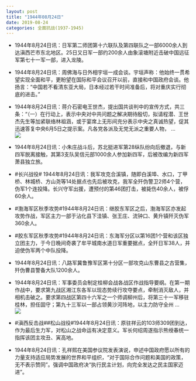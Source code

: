 ```yaml
---
layout: post
title: "1944年08月24日"
date: 2019-08-24
categories: 全面抗战(1937-1945)
---
```


<meta name="referrer" content="no-referrer" />

- 1944年8月24日讯：日军第二师团第十六联队及第四联队之一部6000余人到达滇西芒市东北地区。25日又日军一部约200余人由象滚塘附近击破中国远征军第七十一军一部，进入龙陵。 

- 1944年8月24日讯：周佛海与日外相宇垣一成会谈。宇垣声称：他始终一贯希望实现全面和平，更盼望在国际和平会议召开以前，直接和中国政府会谈。他扬言：“中国若不看清东亚大局，日本经过若干时间准备后，将对重庆实行彻底的进击。” 

- 1944年8月24日讯：蒋介石密电王世杰，提出国共谈判中的宣传方式，共三条：“（一）在行动上，表示中央对中共问题之解决期待殷切，拟请程潜、王世杰先生等加紧联络林祖涵，或于宴席上无形间充分表示中央之真诚热望，促其迅速答复中央6月5日之提示案。凡各党各派及无党无派之重要人物， ... <br/><img src="https://wx2.sinaimg.cn/large/aca367d8ly1g6ax9geizoj20c80cwdg0.jpg" />

- 1944年8月24日讯：小朱庄战斗后，苏北挺进军第28纵队纷向后撤退，与新四军脱离接触，其第3支队吴信元部1000余人参加新四军，后被改编为新四军萧县独立旅。 

- #长兴战役# 1944年8月24日讯：我军攻克合溪镇，随即白溪埠、水口，丁甲桥、林城桥、方山尧等14处据点也先后被攻克，我军全歼伪警卫2师4个营，伪军1个连投降。长兴守军出援，遭预付的第46团打击，被毙伤40余人，被俘60余人。 

- #渤海军区秋季攻势#1944年8月24日讯：继胶东军区之后，渤海军区亦发起攻势作战，军区主力一部于沾化县下洼镇、张王庄、流钟口、黄升镇歼灭伪军360余人。 

- #胶东军区秋季攻势#1944年8月24日讯：东海军分区以第16团1个营和该区独立团主力，于今日晚间奇袭了牟平城南水道日军重要据点，全歼日军38人，并迫使伪军两个中队投降。 

- 1944年8月24日讯：八路军冀鲁豫军区第十分区一部攻克山东曹县之古营集，歼伪曹县警备大队1200余人。 

- 1944年8月24日讯：军事委员会制定桂柳会战各战区作战指导要纲。在第一期作战中，要求第九战区湘江东各军以现态势续行攻夺要点，牵制消灭敌人，并相机击破之。要求第四战区第四十六军之一个师调柳州后，将第三十一军移驻桂林，担任固守；第九十三军以一部占领黄沙河阵地，以主力防守全州 ... <br/><img src="https://wx3.sinaimg.cn/large/aca367d8ly1g6al43f3tuj20c80jpjrr.jpg" />

- #滇西反击战##松山战役#1944年8月24日讯：原驻祥云的103师309团到达，作为最后生力军，对松山之战命运有决定意义。军长何绍周遂指示熊绶春统一指挥该团主攻丑、寅高地。 

- 1944年8月24日讯：孔祥熙在美国参议院发表演说，申述中国政府愿以所有的力量支持适应局势发展的世界和平组织，“对于国际合作问题和美国的政策，无不表示赞同”。强调中国政府决“执行民主计划，向完全发达之民主国家迈进”。 

